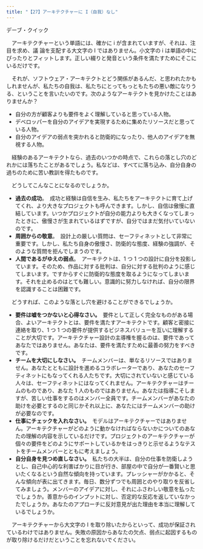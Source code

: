 ```yaml
---
title: "【27】アーキテクチャーに I（自我）なし"
---
```



デーブ・クイック


　アーキテクチャーという単語には、確かに i が含まれていますが、それは、注目を求め、議 論を支配する大文字の I ではありません。小文字の i は単語の中にぴったりとフィットします。正しい綴りと発音という条件を満たすためにそこにいるだけです。

　それが、ソフトウェア・アーキテクトとどう関係があるんだ、と思われたかもしれませんが、私たちの自我は、私たちにとってもっともたちの悪い敵になりうる、ということを言いたいのです。次のようなアーキテクトを見かけたことはありませんか？

  - 自分の方が顧客よりも要件をよく理解していると思っている人物。
  - デベロッパーを自分のアイデアを実現するために集めたリソースだと思っている人物。
  - 自分のアイデアの弱点を突かれると防衛的になったり、他人のアイデアを無視する人物。

　経験のあるアーキテクトなら、過去のいつかの時点で、これらの落とし穴のどれかには落ちたことがあるでしょう。私などは、すべてに落ち込み、自分自身の過ちのために苦い教訓を得たものです。

　どうしてこんなことになるのでしょうか。

  - **過去の成功**。　成功と経験は自信を生み、私たちをアーキテクトに育て上げてくれ、より大きなプロジェクトも呼んできます。しかし、自信は傲慢に直結しています。いつかプロジェクトが自分の能力よりも大きくなってしまったときに、傲慢さが生まれているはずですが、自分ではまだ気付いていないのです。
  - **周囲からの敬意**。　設計上の厳しい質問は、セーフティネットとして非常に重要です。しかし、私たち自身の傲慢さ、防衛的な態度、経験の強調が、そのような質問を拒んでしまうのです。
  - **人間であるがゆえの弱点**。　アーキテクトは、1 つ 1 つの設計に自分を投影しています。そのため、作品に対する批判は、自分に対する批判のように感じてしまいます。ですからすぐに防衛的な態度を取るようになってしまいます。それを止めるのはとても難しい。意識的に努力しなければ、自分の限界を認識することは困難です。

　どうすれば、このような落とし穴を避けることができるでしょうか。

  - **要件は嘘をつかないと心得なさい。**　要件として正しく完全なものがある場合、よいアーキテクトとは、要件を満たすアーキテクトです。顧客と密接に連絡を取り、1 つ 1 つの要件が提供するビジネスバリューを互いに理解することが大切です。アーキテクチャー設計の主導権を握るのは、要件であってあなたではありません。あなたは、要件を満たすために最善の努力をすべきです。
  - **チームを大切にしなさい。**　チームメンバーは、単なるリソースではありません。あなたとともに設計を進めるコラボレーターであり、あなたのセーフティネットにもなってくれる人たちです。大切にされていないと感じている人々は、セーフティネットにはなってくれません。アーキテクチャーはチームのものであり、あなた 1 人のものではありません。あなたは指導こそしますが、苦しい仕事をするのはメンバー全員です。チームメンバーがあなたの助けを必要とするのと同じかそれ以上に、あなたにはチームメンバーの助けが必要なのです。
  - **仕事にチェックを入れなさい。**　モデルはアーキテクチャーではありません。アーキテクチャーがどのように動かなければならないかについてのあなたの理解の内容を示しているだけです。プロジェクトのアーキテクチャーが個々の要件をどのようにサポートしているかをはっきりと示せるようなテストをチームメンバーとともに考えましょう。
  - **自分自身を見つめ直しなさい。**　私たちの大半は、自分の仕事を防衛しようとし、自己中心的な利害ばかりに目が行き、部屋の中で自分が一番賢いと思いたくなるという自然な傾向を持っています。プレッシャーがかかると、そんな傾向が表に出てきます。毎日、数分ずつでも周囲とのやり取りを反省してみましょう。メンバーのアイデアに対し、それにふさわしい敬意を払ったでしょうか。善意からのインプットに対し、否定的な反応を返していなかったでしょうか。あなたのアプローチに反対意見が出た理由を本当に理解しているでしょうか。

　アーキテクチャーから大文字の I を取り除いたからといって、成功が保証されているわけではありません。失敗の原因からあなたの欠点、弱点に起因するものが取り除けるだけだということを忘れないでください。
